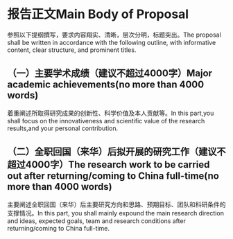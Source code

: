 # 报告正文Main Body of Proposal
参照以下提纲撰写，要求内容翔实、清晰，层次分明，标题突出。The proposal shall be written in accordance with the following outline, with informative content, clear structure, and prominent titles.  


## （一）主要学术成绩（建议不超过4000字）Major academic achievements(no more than 4000 words)
着重阐述所取得研究成果的创新性、科学价值及本人贡献等。In this part,you shall focus on the innovativeness and scientific value of the research results,and your personal contribution.


## （二）全职回国（来华）后拟开展的研究工作（建议不超过4000字）The research work to be carried out after returning/coming to China full-time(no more than 4000 words)
主要阐述全职回国（来华）后主要研究方向和思路、预期目标、团队和科研条件的支撑情况。In this part, you shall mainly expound the main research direction and ideas, expected goals, team and research conditions after returning/coming to China full-time.

